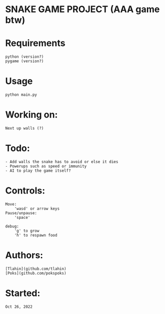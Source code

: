 # SNAKE GAME PROJECT (AAA game btw)

# Requirements

	python (version?)
	pygame (version?)

# Usage

	python main.py

# Working on:

	Next up walls (?)

# Todo:

	- Add walls the snake has to avoid or else it dies
	- Powerups such as speed or immunity
	- AI to play the game itself?

# Controls:

	Move:
		'wasd' or arrow keys
	Pause/unpause:
		'space'

	debug:
		'g' to grow
		'h' to respawn food

# Authors:
	
	[Tlahin](github.com/tlahin)
	[Poks](github.com/pokspoks)

# Started:

	Oct 26, 2022
